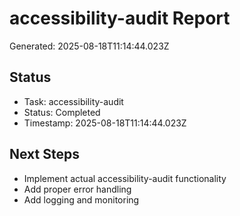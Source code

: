 # accessibility-audit Report

Generated: 2025-08-18T11:14:44.023Z

## Status
- Task: accessibility-audit
- Status: Completed
- Timestamp: 2025-08-18T11:14:44.023Z

## Next Steps
- Implement actual accessibility-audit functionality
- Add proper error handling
- Add logging and monitoring
